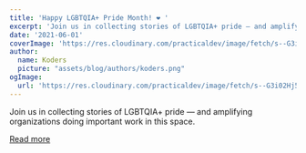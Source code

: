 ```yaml
---
title: 'Happy LGBTQIA+ Pride Month! ❤️ '
excerpt: 'Join us in collecting stories of LGBTQIA+ pride — and amplifying organizations doing important work in this space.'
date: '2021-06-01'
coverImage: 'https://res.cloudinary.com/practicaldev/image/fetch/s--G3i02Hj5--/c_imagga_scale,f_auto,fl_progressive,h_420,q_auto,w_1000/https://dev-to-uploads.s3.amazonaws.com/uploads/articles/tvesygxqhasx3l5e4wcf.png'
author:
  name: Koders
  picture: "assets/blog/authors/koders.png"
ogImage:
  url: 'https://res.cloudinary.com/practicaldev/image/fetch/s--G3i02Hj5--/c_imagga_scale,f_auto,fl_progressive,h_420,q_auto,w_1000/https://dev-to-uploads.s3.amazonaws.com/uploads/articles/tvesygxqhasx3l5e4wcf.png'
---
```


Join us in collecting stories of LGBTQIA+ pride — and amplifying organizations doing important work in this space.

[Read more](https://dev.to/devteam/happy-lgbtqia-pride-month-1j7b)

